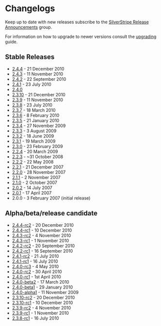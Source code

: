 # Changelogs

Keep up to date with new releases subscribe to the [SilverStripe Release Announcements](https://groups.google.com/group/silverstripe-announce) group.

For information on how to upgrade to newer versions consult the [upgrading](/installation/upgrading) guide.

## Stable Releases

 * [2.4.4](2.4.4) - 21 December 2010
 * [2.4.3](2.4.3) - 11 November 2010
 * [2.4.2](2.4.2) - 22 September 2010
 * [2.4.1](2.4.1) - 23 July 2010
 * [2.4.0](2.4.0)
 * [2.3.10](2.3.10) - 21 December 2010
 * [2.3.9](2.3.9) - 11 November 2010
 * [2.3.8](2.3.8) - 23 July 2010
 * [2.3.7](2.3.7) - 18 March 2010
 * [2.3.6](2.3.6) - 8 February 2010
 * [2.3.5](2.3.5) - 21 January 2010
 * [2.3.4](2.3.4) - 27 November 2009
 * [2.3.3](2.3.3) - 3 August 2009
 * [2.3.2](2.3.2) - 18 June 2009
 * [2.3.1](2.3.1) - 19 March 2009
 * [2.3.0](2.3.0) - 23 February 2009
 * [2.2.4](2.2.4) - 20 March 2009
 * [2.2.3](2.2.3) - ~31 October 2008
 * [2.2.2](2.2.2) - 22 May 2008
 * [2.2.1](2.2.1) - 21 December 2007
 * [2.2.0](2.2.0) - 28 November 2007
 * [2.1.1](2.1.1) - 2 November 2007
 * [2.1.0](2.1.0) - 2 October 2007
 * [2.0.2](2.0.2) - 14 July 2007
 * [2.0.1](2.0.1) - 17 April 2007
 * 2.0.0 - 3 February 2007 (initial release)

## Alpha/beta/release candidate ##

* [2.4.4-rc2](rc/2.4.4-rc2) - 20 December 2010
* [2.4.4-rc1](rc/2.4.4-rc1) - 10 December 2010
* [2.4.3-rc2](rc/2.4.3-rc2) - 4 November 2010
* [2.4.3-rc1](rc/2.4.3-rc1) - 1 November 2010
* [2.4.2-rc2](rc/2.4.2-rc2) - 20 September 2010
* [2.4.2-rc1](rc/2.4.2-rc1) - 16 September 2010
* [2.4.1-rc2](rc/2.4.1-rc2) - 21 July 2010
* [2.4.1-rc1](rc/2.4.1-rc1) - 16 July 2010
* [2.4.0-rc3](rc/2.4.0-rc3) - 4 May 2010
* [2.4.0-rc2](rc/2.4.0-rc2) - 30 April 2010
* [2.4.0-rc1](rc/2.4.0-rc1) - 1st April 2010
* [2.4.0-beta2](beta/2.4.0-beta2) - 17 March 2010
* [2.4.0-beta1](beta/2.4.0-beta1) - 29 January 2010
* [2.4.0-alpha1](alpha/2.4.0-alpha1) - 11 November 2009
* [2.3.10-rc2](rc/2.3.10-rc2) - 20 December 2010
* [2.3.10-rc1](rc/2.3.10-rc1) - 10 December 2010
* [2.3.9-rc2](rc/2.3.9-rc2) - 4 November 2010
* [2.3.9-rc1](rc/2.3.9-rc1) - 1 November 2010
* [2.3.8-rc1](rc/2.3.8-rc1) - 16 July 2010